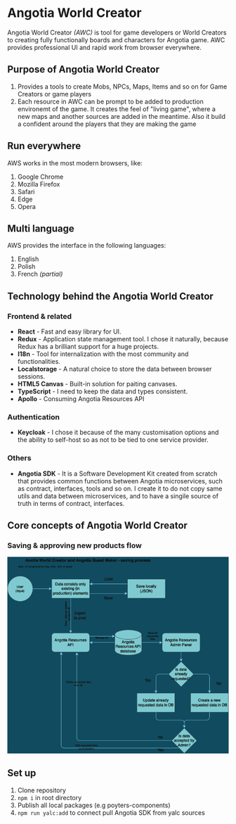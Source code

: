 # Angotia World Creator

Angotia World Creator *(AWC)* is tool for game developers or World Creators to creating fully functionally boards and characters for Angotia game. AWC provides professional UI and rapid work from browser everywhere. 

## Purpose of Angotia World Creator
1. Provides a tools to create Mobs, NPCs, Maps, Items and so on for Game Creators or game players
2. Each resource in AWC can be prompt to be added to production environemt of the game. It creates the feel of "living game", where a new maps and another sources are added in the meantime. Also it build a confident around the players that they are making the game

## Run everywhere
AWS works in the most modern browsers, like:
1. Google Chrome
2. Mozilla Firefox
3. Safari
4. Edge
5. Opera

## Multi language
AWS provides the interface in the following languages:
1. English
2. Polish
3. French *(partial)*


## Technology behind the Angotia World Creator
### Frontend & related
- **React** - Fast and easy library for UI.
- **Redux** - Application state management tool. I chose it naturally, because Redux has a brilliant support for a huge projects.
- **I18n** - Tool for internalization with the most community and functionalities.
- **Localstorage** - A natural choice to store the data between browser sessions.
- **HTML5 Canvas** - Built-in solution for paiting canvases.
- **TypeScript** - I need to keep the data and types consistent.
- **Apollo** - Consuming Angotia Resources API

### Authentication
- **Keycloak** - I chose it because of the many customisation options and the ability to self-host so as not to be tied to one service provider.

### Others
- **Angotia SDK** - It is a Software Development Kit created from scratch that provides common functions between Angotia microservices, such as contract, interfaces, tools and so on. I create it to do not copy same utils and data between microservices, and to have a singile source of truth in terms of contract, interfaces.

## Core concepts of Angotia World Creator

### Saving & approving new products flow

![alt text](./docs/images/AWC-and-AQM-saving-process.png)


## Set up
1. Clone repository
2. `npm i` in root directory
3. Publish all local packages (e.g poyters-components)
4. `npm run yalc:add` to connect pull Angotia SDK from yalc sources

